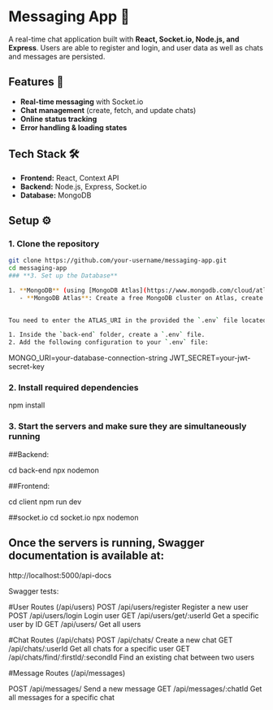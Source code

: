 # Messaging App 💬

A real-time chat application built with **React, Socket.io, Node.js, and Express**. Users are able to register and login, and user data as well as chats and messages are persisted.

## Features 🚀
- **Real-time messaging** with Socket.io
- **Chat management** (create, fetch, and update chats)
- **Online status tracking**
- **Error handling & loading states**

## Tech Stack 🛠️
- **Frontend:** React, Context API
- **Backend:** Node.js, Express, Socket.io
- **Database:** MongoDB

## Setup ⚙️


### **1. Clone the repository**
```sh
git clone https://github.com/your-username/messaging-app.git
cd messaging-app
### **3. Set up the Database**

1. **MongoDB** (using [MongoDB Atlas](https://www.mongodb.com/cloud/atlas) for cloud DB or a local MongoDB setup):
   - **MongoDB Atlas**: Create a free MongoDB cluster on Atlas, create a database, and note down the connection string (this will be used in the next step).

   
Tou need to enter the ATLAS_URI in the provided the `.env` file located in the **backend** directory.

1. Inside the `back-end` folder, create a `.env` file.
2. Add the following configuration to your `.env` file:
   ```
   MONGO_URI=your-database-connection-string
   JWT_SECRET=your-jwt-secret-key
### **2. Install required dependencies**
npm install

### **3. Start the servers and make sure they are simultaneously running**

##Backend:

cd back-end
npx nodemon

##Frontend:

cd client
npm run dev

##socket.io
cd socket.io
npx nodemon




## Once the servers is running, Swagger documentation is available at:

http://localhost:5000/api-docs


Swagger tests:

#User Routes (/api/users)
POST	/api/users/register	Register a new user
POST	/api/users/login	Login user
GET	/api/users/get/:userId	Get a specific user by ID
GET	/api/users/	Get all users

#Chat Routes (/api/chats)
POST	/api/chats/	Create a new chat
GET	/api/chats/:userId	Get all chats for a specific user
GET	/api/chats/find/:firstId/:secondId	Find an existing chat between two users

#Message Routes (/api/messages)

POST	/api/messages/	Send a new message
GET	/api/messages/:chatId	Get all messages for a specific chat
